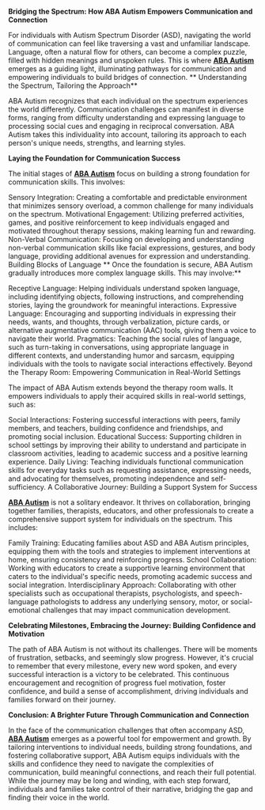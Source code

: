 **Bridging the Spectrum: How ABA Autism Empowers Communication and Connection**

For individuals with Autism Spectrum Disorder (ASD), navigating the world of communication can feel like traversing a vast and unfamiliar landscape. Language, often a natural flow for others, can become a complex puzzle, filled with hidden meanings and unspoken rules. This is where **[ABA Autism](https://www.butterflylearnings.com/aba-therapy)** emerges as a guiding light, illuminating pathways for communication and empowering individuals to build bridges of connection.
**
Understanding the Spectrum, Tailoring the Approach**

ABA Autism recognizes that each individual on the spectrum experiences the world differently. Communication challenges can manifest in diverse forms, ranging from difficulty understanding and expressing language to processing social cues and engaging in reciprocal conversation. ABA Autism takes this individuality into account, tailoring its approach to each person's unique needs, strengths, and learning styles.

**Laying the Foundation for Communication Success**

The initial stages of **[ABA Autism](https://www.butterflylearnings.com/)** focus on building a strong foundation for communication skills. This involves:

Sensory Integration: Creating a comfortable and predictable environment that minimizes sensory overload, a common challenge for many individuals on the spectrum.
Motivational Engagement: Utilizing preferred activities, games, and positive reinforcement to keep individuals engaged and motivated throughout therapy sessions, making learning fun and rewarding.
Non-Verbal Communication: Focusing on developing and understanding non-verbal communication skills like facial expressions, gestures, and body language, providing additional avenues for expression and understanding.
Building Blocks of Language
**
Once the foundation is secure, ABA Autism gradually introduces more complex language skills. This may involve:**

Receptive Language: Helping individuals understand spoken language, including identifying objects, following instructions, and comprehending stories, laying the groundwork for meaningful interactions.
Expressive Language: Encouraging and supporting individuals in expressing their needs, wants, and thoughts, through verbalization, picture cards, or alternative augmentative communication (AAC) tools, giving them a voice to navigate their world.
Pragmatics: Teaching the social rules of language, such as turn-taking in conversations, using appropriate language in different contexts, and understanding humor and sarcasm, equipping individuals with the tools to navigate social interactions effectively.
Beyond the Therapy Room: Empowering Communication in Real-World Settings

The impact of ABA Autism extends beyond the therapy room walls. It empowers individuals to apply their acquired skills in real-world settings, such as:

Social Interactions: Fostering successful interactions with peers, family members, and teachers, building confidence and friendships, and promoting social inclusion.
Educational Success: Supporting children in school settings by improving their ability to understand and participate in classroom activities, leading to academic success and a positive learning experience.
Daily Living: Teaching individuals functional communication skills for everyday tasks such as requesting assistance, expressing needs, and advocating for themselves, promoting independence and self-sufficiency.
A Collaborative Journey: Building a Support System for Success

**[ABA Autism](https://www.butterflylearnings.com/aba-therapy)** is not a solitary endeavor. It thrives on collaboration, bringing together families, therapists, educators, and other professionals to create a comprehensive support system for individuals on the spectrum. This includes:

Family Training: Educating families about ASD and ABA Autism principles, equipping them with the tools and strategies to implement interventions at home, ensuring consistency and reinforcing progress.
School Collaboration: Working with educators to create a supportive learning environment that caters to the individual's specific needs, promoting academic success and social integration.
Interdisciplinary Approach: Collaborating with other specialists such as occupational therapists, psychologists, and speech-language pathologists to address any underlying sensory, motor, or social-emotional challenges that may impact communication development.

**Celebrating Milestones, Embracing the Journey: Building Confidence and Motivation**

The path of ABA Autism is not without its challenges. There will be moments of frustration, setbacks, and seemingly slow progress. However, it's crucial to remember that every milestone, every new word spoken, and every successful interaction is a victory to be celebrated. This continuous encouragement and recognition of progress fuel motivation, foster confidence, and build a sense of accomplishment, driving individuals and families forward on their journey.

**Conclusion: A Brighter Future Through Communication and Connection**

In the face of the communication challenges that often accompany ASD, **[ABA Autism](https://www.butterflylearnings.com/aba-therapy)** emerges as a powerful tool for empowerment and growth. By tailoring interventions to individual needs, building strong foundations, and fostering collaborative support, ABA Autism equips individuals with the skills and confidence they need to navigate the complexities of communication, build meaningful connections, and reach their full potential. While the journey may be long and winding, with each step forward, individuals and families take control of their narrative, bridging the gap and finding their voice in the world.
